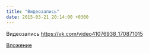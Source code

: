 ```yaml
---
title: "Видеозапись"
date: 2015-03-21 20:14:00 +0300
---
```


Видеозапись
https://vk.com/video41076938_170871015

[Вложение](https://vk.com/video41076938_170871015)

